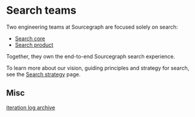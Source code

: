 # Search teams

Two engineering teams at Sourcegraph are focused solely on search:

- [Search core](./core.md)
- [Search product](./product.md)

Together, they own the end-to-end Sourcegraph search experience.

To learn more about our vision, guiding principles and strategy for search, see the [Search strategy](../../../../strategy-goals/strategy/code-graph/search/index.md) page.

## Misc

[iteration log archive](./iteration_log_archive.md)
